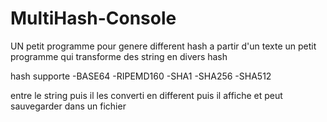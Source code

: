 # MultiHash-Console
UN petit programme pour genere different hash a partir d'un texte
un petit programme qui transforme des string en divers hash

hash supporte 
-BASE64
-RIPEMD160
-SHA1
-SHA256
-SHA512

entre le string puis il les converti en different puis il affiche et peut sauvegarder dans un fichier
